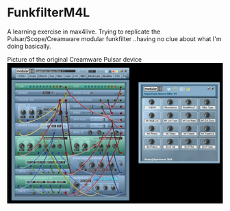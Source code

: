 # FunkfilterM4L
A learning exercise in max4live. Trying to replicate the Pulsar/Scope/Creamware modular funkfilter 
..having no clue about what I'm doing basically.

Picture of the original Creamware Pulsar device
![FunkFilter](https://github.com/sagevik/FunkfilterM4L/blob/master/FunkFilteret.jpg?raw=true)
